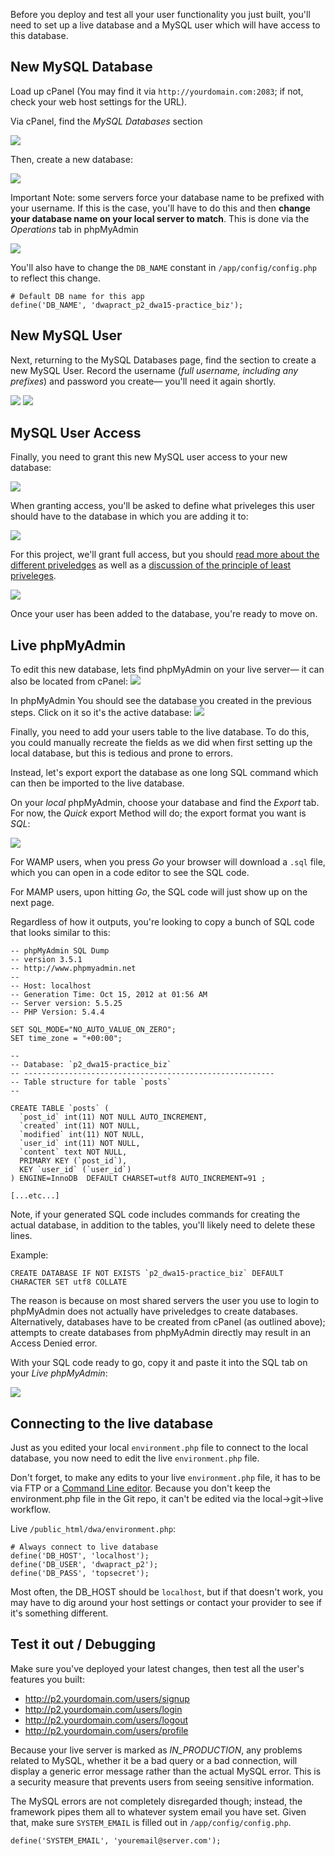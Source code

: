 Before you deploy and test all your user functionality you just built, you'll need to set up a live database and a MySQL user which will have access to this database.

## New MySQL Database

Load up cPanel (You may find it via `http://yourdomain.com:2083`; if not, check your web host settings for the URL).

Via cPanel, find the *MySQL Databases* section

<img src='http://making-the-internet.s3.amazonaws.com/framework-cpanel-live-mysql.png'>

Then, create a new database:

<img src='http://making-the-internet.s3.amazonaws.com/framework-username-prefix.png'>

Important Note: some servers force your database name to be prefixed with your username. If this is the case, you'll have to do this and then **change your database name on your local server to match**. This is done via the *Operations* tab in phpMyAdmin

<img src='http://making-the-internet.s3.amazonaws.com/framework-rename-db.png'>

You'll also have to change the `DB_NAME` constant in `/app/config/config.php` to reflect this change.

	# Default DB name for this app
	define('DB_NAME', 'dwapract_p2_dwa15-practice_biz'); 

## New MySQL User
Next, returning to the MySQL Databases page, find the section to create a new MySQL User. Record the username (*full username, including any prefixes*) and password you create&mdash; you'll need it again shortly.

<!-- #-OlZh?w*Aiw -->

<img src='http://making-the-internet.s3.amazonaws.com/framework-add-new-mysql-user.png'>

<img src='http://making-the-internet.s3.amazonaws.com/framework-confirm-new-mysql-user.png'>


## MySQL User Access
Finally, you need to grant this new MySQL user access to your new database:

<img src='http://making-the-internet.s3.amazonaws.com/framework-add-user-to-database.png'>

When granting access, you'll be asked to define what priveleges this user should have to the database in which you are adding it to:

<img src='http://making-the-internet.s3.amazonaws.com/framework-mysql-priveleges.png'>

For this project, we'll grant full access, but you should [read more about the different priveledges](http://dev.mysql.com/doc/refman/5.1/en/privileges-provided.html) as well as a [discussion of the principle of least priveleges](http://stackoverflow.com/questions/335951/providing-mysql-users-with-just-the-minimum-privileges).

<img src='http://making-the-internet.s3.amazonaws.com/framework-confirm-user-added.png'>

Once your user has been added to the database, you're ready to move on.


## Live phpMyAdmin
To edit this new database, lets find phpMyAdmin on your live server&mdash; it can also be located from cPanel:
<img src='http://making-the-internet.s3.amazonaws.com/framework-find-live-phpmyadmin.png'>

In phpMyAdmin You should see the database you created in the previous steps. Click on it so it's the active database:
<img src='http://making-the-internet.s3.amazonaws.com/framework-database-on-live-phpmyadmin.png'>

Finally, you need to add your users table to the live database. To do this, you could manually recreate the fields as we did when first setting up the local database, but this is tedious and prone to errors.

Instead, let's export export the database as one long SQL command which can then be imported to the live database.

On your *local* phpMyAdmin, choose your database and find the *Export* tab. For now, the *Quick* export Method will do; the export format you want is *SQL*:

<img src='http://making-the-internet.s3.amazonaws.com/framework-export-local-sql.png'>

For WAMP users, when you press *Go* your browser will download a `.sql` file, which you can open in a code editor to see the SQL code.

For MAMP users, upon hitting *Go*, the SQL code will just show up on the next page.

Regardless of how it outputs, you're looking to copy a bunch of SQL code that looks similar to this:

	-- phpMyAdmin SQL Dump
	-- version 3.5.1
	-- http://www.phpmyadmin.net
	--
	-- Host: localhost
	-- Generation Time: Oct 15, 2012 at 01:56 AM
	-- Server version: 5.5.25
	-- PHP Version: 5.4.4
	
	SET SQL_MODE="NO_AUTO_VALUE_ON_ZERO";
	SET time_zone = "+00:00";
	
	--
	-- Database: `p2_dwa15-practice_biz`	
	-- --------------------------------------------------------
	-- Table structure for table `posts`
	--
	
	CREATE TABLE `posts` (
	  `post_id` int(11) NOT NULL AUTO_INCREMENT,
	  `created` int(11) NOT NULL,
	  `modified` int(11) NOT NULL,
	  `user_id` int(11) NOT NULL,
	  `content` text NOT NULL,
	  PRIMARY KEY (`post_id`),
	  KEY `user_id` (`user_id`)	  
	) ENGINE=InnoDB  DEFAULT CHARSET=utf8 AUTO_INCREMENT=91 ;
	
	[...etc...]

Note, if your generated SQL code includes commands for creating the actual database, in addition to the tables, you'll likely need to delete these lines. 

Example:

	CREATE DATABASE IF NOT EXISTS `p2_dwa15-practice_biz` DEFAULT CHARACTER SET utf8 COLLATE

The reason is because on most shared servers the user you use to login to phpMyAdmin does not actually have priveledges to create databases. Alternatively, databases have to be created from cPanel (as outlined above); attempts to create databases from phpMyAdmin directly may result in an Access Denied error.

With your SQL code ready to go, copy it and paste it into the SQL tab on your *Live phpMyAdmin*:

<img src='http://making-the-internet.s3.amazonaws.com/framework-import-sql.png'>



## Connecting to the live database
Just as you edited your local `environment.php` file to connect to the local database, you now need to edit the live `environment.php` file.

Don't forget, to make any edits to your live `environment.php` file, it has to be via FTP or a [Command Line editor](/Version_Control/Editing_text_files_in_CL). Because you don't keep the environment.php file in the Git repo, it can't be edited via the local->git->live workflow.


Live `/public_html/dwa/environment.php`:
	
	# Always connect to live database
	define('DB_HOST', 'localhost');
	define('DB_USER', 'dwapract_p2');
	define('DB_PASS', 'topsecret');

Most often, the DB_HOST should be `localhost`, but if that doesn't work, you may have to dig around your host settings or contact your provider to see if it's something different.

## Test it out / Debugging
Make sure you've deployed your latest changes, then test all the user's features you built:

* http://p2.yourdomain.com/users/signup
* http://p2.yourdomain.com/users/login
* http://p2.yourdomain.com/users/logout
* http://p2.yourdomain.com/users/profile

Because your live server is marked as *IN_PRODUCTION*, any problems related to MySQL, whether it be a bad query or a bad connection, will display a generic error message rather than the actual MySQL error. This is a security measure that prevents users from seeing sensitive information.

The MySQL errors are not completely disregarded though; instead, the framework pipes them all to whatever system email you have set. Given that, make sure `SYSTEM_EMAIL` is filled out in `/app/config/config.php`. 

	define('SYSTEM_EMAIL', 'youremail@server.com'); 

